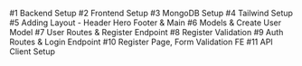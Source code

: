 #1 Backend Setup
#2 Frontend Setup
#3 MongoDB Setup
#4 Tailwind Setup
#5 Adding Layout - Header Hero Footer & Main
#6 Models & Create User Model
#7 User Routes & Register Endpoint
#8 Register Validation
#9 Auth Routes & Login Endpoint
#10 Register Page, Form Validation FE
#11 API Client Setup
